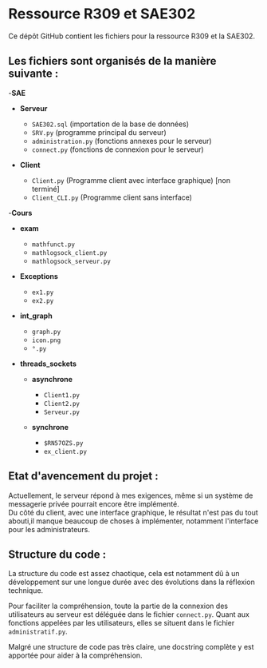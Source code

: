 # Ressource R309 et SAE302

Ce dépôt GitHub contient les fichiers pour la ressource R309 et la SAE302.


## Les fichiers sont organisés de la manière suivante :

-**SAE**
  - **Serveur**
    - `SAE302.sql` (importation de la base de données)
    - `SRV.py` (programme principal du serveur)
    - `administration.py` (fonctions annexes pour le serveur)
    - `connect.py` (fonctions de connexion pour le serveur)
    
  - **Client**
    - `Client.py` (Programme client avec interface graphique) [non terminé]
    - `Client_CLI.py` (Programme client sans interface)  

          
-**Cours**
  - **exam**
    - `mathfunct.py`
    - `mathlogsock_client.py`
    - `mathlogsock_serveur.py`
    
  - **Exceptions**
    - `ex1.py`
    - `ex2.py`
    
  - **int_graph**
    - `graph.py`
    - `icon.png`
    - `°.py`
    
  - **threads_sockets**
    - **asynchrone**
      - `Client1.py`
      - `Client2.py`
      - `Serveur.py`
    
    - **synchrone**
      - `$RN57OZS.py`
      - `ex_client.py`
   
## Etat d'avencement du projet :


Actuellement, le serveur répond à mes exigences, même si un système de messagerie privée pourrait encore être implémenté.  
Du côté du client, avec une interface graphique, le résultat n'est pas du tout abouti,il manque beaucoup de choses à implémenter, notamment l'interface pour les administrateurs.

## Structure du code :
 
La structure du code est assez chaotique, cela est notamment dû à un développement sur une longue durée avec des évolutions dans la réflexion technique.  

Pour faciliter la compréhension, toute la partie de la connexion des utilisateurs au serveur est déléguée dans le fichier `connect.py`. Quant aux fonctions appelées par les utilisateurs, elles se situent dans le fichier `administratif.py`.  

Malgré une structure de code pas très claire, une docstring complète y est apportée pour aider à la compréhension.

